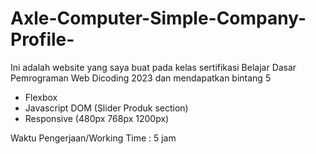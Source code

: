 # Axle-Computer-Simple-Company-Profile-

Ini adalah website yang saya buat pada kelas sertifikasi Belajar Dasar Pemrograman Web Dicoding 2023 dan mendapatkan bintang 5
- Flexbox
- Javascript DOM (Slider Produk section)
- Responsive (480px 768px 1200px)

Waktu Pengerjaan/Working Time : 5 jam
